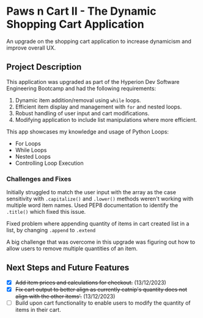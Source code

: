 # Paws n Cart II - The Dynamic Shopping Cart Application
An upgrade on the shopping cart application to increase dynamicism and improve overall UX. 

## Project Description
This application was upgraded as part of the Hyperion Dev Software Engineering Bootcamp and had the following requirements:
1. Dynamic item addition/removal using `while` loops.
2. Efficient item display and management with `for` and nested loops. 
3. Robust handling of user input and cart modifications.
4. Modifying application to include list manipulations where more efficient.

This app showcases my knowledge and usage of Python Loops:
- For Loops
- While Loops
- Nested Loops
- Controlling Loop Execution

### Challenges and Fixes
Initially struggled to match the user input with the array as the case sensitivity with `.capitalize()` and `.lower()` methods weren't working with multiple word item names. Used PEP8 documentation to identify the `.title()` which fixed this issue. 

Fixed problem where appending quantity of items in cart created list in a list, by changing `.append` to `.extend`

A big challenge that was overcome in this upgrade was figuring out how to allow users to remove multiple quantities of an item. 


## Next Steps and Future Features
- [x] ~~Add item prices and calculations for checkout.~~ (13/12/2023)
- [x] ~~Fix cart output to better align as currently catnip's quantity does not align with the other items'.~~ (13/12/2023)
- [ ] Build upon cart functionality to enable users to modify the quantity of items in their cart.